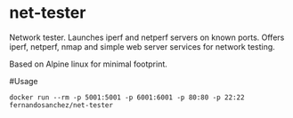 # net-tester

Network tester. Launches iperf and netperf servers on known ports. Offers iperf, netperf, nmap and simple web server services for network testing.

Based on Alpine linux for minimal footprint.

#Usage

``` docker run --rm -p 5001:5001 -p 6001:6001 -p 80:80 -p 22:22 fernandosanchez/net-tester ```

